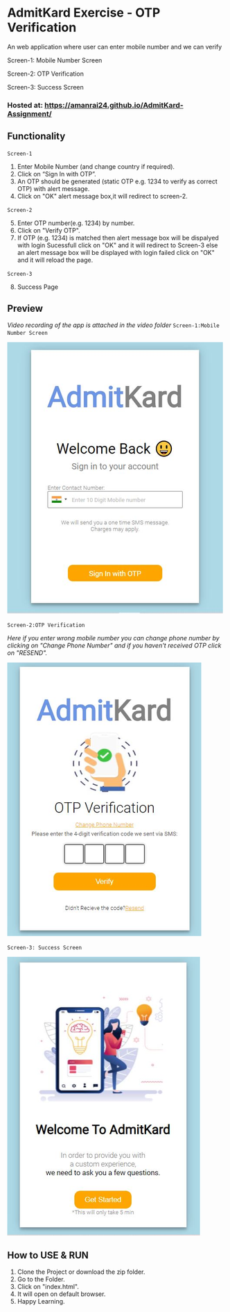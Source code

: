 # AdmitKard Exercise - OTP Verification
An web application where user can enter mobile number and we can verify

Screen-1: Mobile Number Screen

Screen-2: OTP Verification 

Screen-3: Success Screen 

### Hosted at: https://amanrai24.github.io/AdmitKard-Assignment/


## Functionality
`Screen-1`
1. Enter Mobile Number (and change country if required).
2. Click on “Sign In with OTP”.
3. An OTP should be generated (static OTP e.g. 1234 to verify as correct OTP) with alert message.
4. Click on "OK" alert message box,it will redirect to screen-2.

`Screen-2`

5. Enter OTP number(e.g. 1234) by number.
6. Click on "Verify OTP".
7. If OTP (e.g. 1234) is matched then alert message box will be dispalyed with login Sucessfull click on "OK" and it will redirect to Screen-3 else an alert message box will be displayed with login failed click on "OK" and it will reload the page.

`Screen-3`

8. Success Page

## Preview
*Video recording of the app is attached in the video folder*
`Screen-1:Mobile Number Screen`

![SCREEN-1](/images/screen1.JPG)

`Screen-2:OTP Verification`

*Here if you enter wrong mobile number you can change phone number by clicking on "Change Phone Number" and if you haven't received OTP click on "RESEND".*

![SCREEN-2](/images/screen2.JPG)

`Screen-3: Success Screen`

![SCREEN-1](/images/screen3.JPG)

## How to USE & RUN
1. Clone the Project or download the zip folder.
2. Go to the Folder.
3. Click on "index.html".
4. It will open on default browser.
5. Happy Learning.






